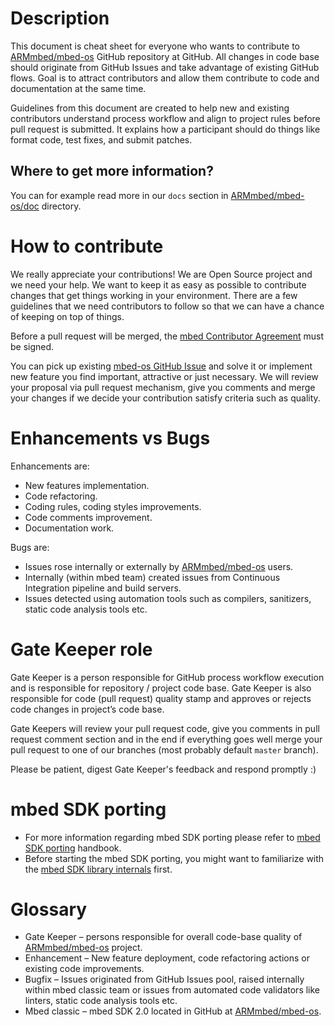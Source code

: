 # Description
This document is cheat sheet for everyone who wants to contribute to [ARMmbed/mbed-os](https://github.com/ARMmbed/mbed-os) GitHub repository at GitHub. 
All changes in code base should originate from GitHub Issues and take advantage of existing GitHub flows. Goal is to attract contributors and allow them contribute to code and documentation at the same time.

Guidelines from this document are created to help new and existing contributors understand process workflow and align to project rules before pull request is submitted. It explains how a participant should do things like format code, test fixes, and submit patches.

## Where to get more information?
You can for example read more in our ```docs``` section in [ARMmbed/mbed-os/doc](https://github.com/ARMmbed/mbed-os/tree/master/docs) directory.

# How to contribute
We really appreciate your contributions! We are Open Source project and we need your help. We want to keep it as easy as possible to contribute changes that get things working in your environment. There are a few guidelines that we need contributors to follow so that we can have a chance of keeping on top of things.

Before a pull request will be merged, the [mbed Contributor Agreement](http://developer.mbed.org/contributor_agreement/) must be signed.

You can pick up existing [mbed-os GitHub Issue](https://github.com/ARMmbed/mbed-os/issues) and solve it or implement new feature you find important, attractive or just necessary. We will review your proposal via pull request mechanism, give you comments and merge your changes if we decide your contribution satisfy criteria such as quality.

# Enhancements vs Bugs
Enhancements are:
* New features implementation.
* Code refactoring.
* Coding rules, coding styles improvements.
* Code comments improvement.
* Documentation work.

Bugs are:
* Issues rose internally or externally by [ARMmbed/mbed-os](https://github.com/ARMmbed/mbed-os) users.
* Internally (within mbed team) created issues from Continuous Integration pipeline and build servers.
* Issues detected using automation tools such as compilers, sanitizers, static code analysis tools etc.

# Gate Keeper role
Gate Keeper is a person responsible for GitHub process workflow execution and is responsible for repository / project code base. Gate Keeper is also responsible for code (pull request) quality stamp and approves or rejects code changes in project’s code base.

Gate Keepers will review your pull request code, give you comments in pull request comment section and in the end if everything goes well merge your pull request to one of our branches (most probably default ```master``` branch).

Please be patient, digest Gate Keeper's feedback and respond promptly :)

# mbed SDK porting
* For more information regarding mbed SDK porting please refer to [mbed SDK porting](http://developer.mbed.org/handbook/mbed-SDK-porting) handbook.
* Before starting the mbed SDK porting, you might want to familiarize with the [mbed SDK library internals](http://developer.mbed.org/handbook/mbed-library-internals) first.

# Glossary
* Gate Keeper – persons responsible for overall code-base quality of [ARMmbed/mbed-os](https://github.com/ARMmbed/mbed-os) project.
* Enhancement – New feature deployment, code refactoring actions or existing code improvements.
* Bugfix – Issues originated from GitHub Issues pool, raised internally within mbed classic team or issues from automated code validators like linters, static code analysis tools etc.
* Mbed classic – mbed SDK 2.0 located in GitHub at [ARMmbed/mbed-os](https://github.com/ARMmbed/mbed-os).
